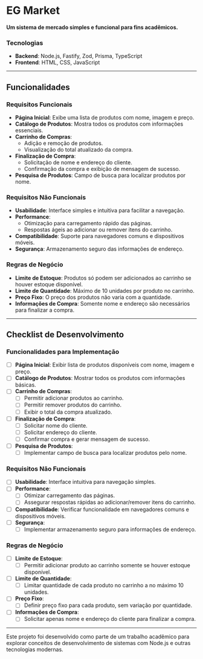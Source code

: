 # EG Market

**Um sistema de mercado simples e funcional para fins acadêmicos.**

### Tecnologias

- **Backend**: Node.js, Fastify, Zod, Prisma, TypeScript
- **Frontend**: HTML, CSS, JavaScript

---

## Funcionalidades

### Requisitos Funcionais

- **Página Inicial**: Exibe uma lista de produtos com nome, imagem e preço.
- **Catálogo de Produtos**: Mostra todos os produtos com informações essenciais.
- **Carrinho de Compras**:
  - Adição e remoção de produtos.
  - Visualização do total atualizado da compra.
- **Finalização de Compra**:
  - Solicitação de nome e endereço do cliente.
  - Confirmação da compra e exibição de mensagem de sucesso.
- **Pesquisa de Produtos**: Campo de busca para localizar produtos por nome.

### Requisitos Não Funcionais

- **Usabilidade**: Interface simples e intuitiva para facilitar a navegação.
- **Performance**:
  - Otimização para carregamento rápido das páginas.
  - Respostas ágeis ao adicionar ou remover itens do carrinho.
- **Compatibilidade**: Suporte para navegadores comuns e dispositivos móveis.
- **Segurança**: Armazenamento seguro das informações de endereço.

### Regras de Negócio

- **Limite de Estoque**: Produtos só podem ser adicionados ao carrinho se houver estoque disponível.
- **Limite de Quantidade**: Máximo de 10 unidades por produto no carrinho.
- **Preço Fixo**: O preço dos produtos não varia com a quantidade.
- **Informações de Compra**: Somente nome e endereço são necessários para finalizar a compra.

---

## Checklist de Desenvolvimento

### Funcionalidades para Implementação

- [ ] **Página Inicial**: Exibir lista de produtos disponíveis com nome, imagem e preço.
- [ ] **Catálogo de Produtos**: Mostrar todos os produtos com informações básicas.
- [ ] **Carrinho de Compras**:
  - [ ] Permitir adicionar produtos ao carrinho.
  - [ ] Permitir remover produtos do carrinho.
  - [ ] Exibir o total da compra atualizado.
- [ ] **Finalização de Compra**:
  - [ ] Solicitar nome do cliente.
  - [ ] Solicitar endereço do cliente.
  - [ ] Confirmar compra e gerar mensagem de sucesso.
- [ ] **Pesquisa de Produtos**:
  - [ ] Implementar campo de busca para localizar produtos pelo nome.

### Requisitos Não Funcionais

- [ ] **Usabilidade**: Interface intuitiva para navegação simples.
- [ ] **Performance**:
  - [ ] Otimizar carregamento das páginas.
  - [ ] Assegurar respostas rápidas ao adicionar/remover itens do carrinho.
- [ ] **Compatibilidade**: Verificar funcionalidade em navegadores comuns e dispositivos móveis.
- [ ] **Segurança**:
  - [ ] Implementar armazenamento seguro para informações de endereço.

### Regras de Negócio

- [ ] **Limite de Estoque**:
  - [ ] Permitir adicionar produto ao carrinho somente se houver estoque disponível.
- [ ] **Limite de Quantidade**:
  - [ ] Limitar quantidade de cada produto no carrinho a no máximo 10 unidades.
- [ ] **Preço Fixo**:
  - [ ] Definir preço fixo para cada produto, sem variação por quantidade.
- [ ] **Informações de Compra**:
  - [ ] Solicitar apenas nome e endereço do cliente para finalizar a compra.

---

Este projeto foi desenvolvido como parte de um trabalho acadêmico para explorar conceitos de desenvolvimento de sistemas com Node.js e outras tecnologias modernas. 
